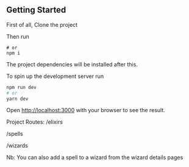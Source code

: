
## Getting Started

First of all, Clone the project

Then run 

```yarn
# or
npm i
```
The project dependencies will be installed after this.

To spin up the development server run

```bash
npm run dev
# or
yarn dev
```

Open [http://localhost:3000](http://localhost:3000) with your browser to see the result.

Project Routes:
/elixirs

/spells

/wizards


Nb: You can also add a spell to a wizard from the wizard details pages
